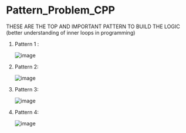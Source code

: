 # Pattern_Problem_CPP

THESE ARE THE TOP AND IMPORTANT PATTERN TO BUILD THE LOGIC
(better understanding of inner loops in programming) 

1. Pattern 1 :

    
     ![image](https://github.com/AtulBahuguna/Pattern_Problem_CPP/assets/71915012/7e0dab97-3d80-4d14-8b25-f4bc54ceb302)


2. Pattern 2:

   ![image](https://github.com/AtulBahuguna/Pattern_Problem_CPP/assets/71915012/b8614048-14e7-43e1-b120-5cd4b4aa7e05)

3. Pattern 3:

   ![image](https://github.com/AtulBahuguna/Pattern_Problem_CPP/assets/71915012/d62eaafa-1845-4d80-af80-a07f964a608b)

4. Pattern 4:

   ![image](https://github.com/AtulBahuguna/Pattern_Problem_CPP/assets/71915012/8e10d757-b652-4054-942d-fa3c2a8c37a5)

